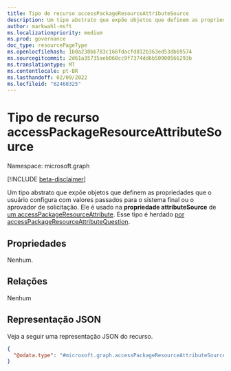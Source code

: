 ```yaml
---
title: Tipo de recurso accessPackageResourceAttributeSource
description: Um tipo abstrato que expõe objetos que definem as propriedades que o usuário configura com valores passados para o sistema final ou o aprovador de solicitação.
author: markwahl-msft
ms.localizationpriority: medium
ms.prod: governance
doc_type: resourcePageType
ms.openlocfilehash: 1b0a238bb783c166fdacfd812b363ed53db69574
ms.sourcegitcommit: 2d61a35735aeb060cc9f7374dd6b50900566293b
ms.translationtype: MT
ms.contentlocale: pt-BR
ms.lasthandoff: 02/09/2022
ms.locfileid: "62468325"
---
```

# <a name="accesspackageresourceattributesource-resource-type"></a>Tipo de recurso accessPackageResourceAttributeSource

Namespace: microsoft.graph

[!INCLUDE [beta-disclaimer](../../includes/beta-disclaimer.md)]

Um tipo abstrato que expõe objetos que definem as propriedades que o usuário configura com valores passados para o sistema final ou o aprovador de solicitação.  Ele é usado na **propriedade attributeSource** de [um accessPackageResourceAttribute](accesspackageresourceattribute.md). Esse tipo é herdado [por accessPackageResourceAttributeQuestion](../resources/accesspackageresourceattributequestion.md).

## <a name="properties"></a>Propriedades
Nenhum.

## <a name="relationships"></a>Relações
Nenhum

## <a name="json-representation"></a>Representação JSON
Veja a seguir uma representação JSON do recurso.
<!-- {
  "blockType": "resource",
  "@odata.type": "microsoft.graph.accessPackageResourceAttributeSource"
}
-->
``` json
{
  "@odata.type": "#microsoft.graph.accessPackageResourceAttributeSource"
}
```
